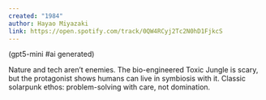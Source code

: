 ```yaml
---
created: "1984"
author: Hayao Miyazaki
link: https://open.spotify.com/track/0QW4RCyj2Tc2N0hD1FjkcS
---
```


(gpt5-mini #ai generated)

Nature and tech aren’t enemies. The bio-engineered Toxic Jungle is scary, but the protagonist shows humans can live in symbiosis with it. Classic solarpunk ethos: problem-solving with care, not domination.
